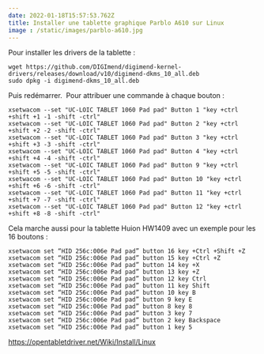 ```yaml
---
date: 2022-01-18T15:57:53.762Z
title: Installer une tablette graphique Parblo A610 sur Linux
image : /static/images/parblo-a610.jpg
---
```

Pour installer les drivers de la tablette :
```shell
wget https://github.com/DIGImend/digimend-kernel-drivers/releases/download/v10/digimend-dkms_10_all.deb
sudo dpkg -i digimend-dkms_10_all.deb
```
Puis redémarrer.
﻿
Pour attribuer une commande à chaque bouton :
```shell
xsetwacom --set "UC-LOIC TABLET 1060 Pad pad" Button 1 "key +ctrl +shift +1 -1 -shift -ctrl"
xsetwacom --set "UC-LOIC TABLET 1060 Pad pad" Button 2 "key +ctrl +shift +2 -2 -shift -ctrl"
xsetwacom --set "UC-LOIC TABLET 1060 Pad pad" Button 3 "key +ctrl +shift +3 -3 -shift -ctrl"
xsetwacom --set "UC-LOIC TABLET 1060 Pad pad" Button 4 "key +ctrl +shift +4 -4 -shift -ctrl"
xsetwacom --set "UC-LOIC TABLET 1060 Pad pad" Button 9 "key +ctrl +shift +5 -5 -shift -ctrl"
xsetwacom --set "UC-LOIC TABLET 1060 Pad pad" Button 10 "key +ctrl +shift +6 -6 -shift -ctrl"
xsetwacom --set "UC-LOIC TABLET 1060 Pad pad" Button 11 "key +ctrl +shift +7 -7 -shift -ctrl"
xsetwacom --set "UC-LOIC TABLET 1060 Pad pad" Button 12 "key +ctrl +shift +8 -8 -shift -ctrl"
```

Cela marche aussi pour la tablette Huion HW1409 avec un exemple pour les 16 boutons :
```
xsetwacom set “HID 256c:006e Pad pad” button 16 key +Ctrl +Shift +Z
xsetwacom set “HID 256c:006e Pad pad” button 15 key +Ctrl +Z
xsetwacom set “HID 256c:006e Pad pad” button 14 key +X
xsetwacom set “HID 256c:006e Pad pad” button 13 key +Z
xsetwacom set “HID 256c:006e Pad pad” button 12 key Ctrl
xsetwacom set “HID 256c:006e Pad pad” button 11 key Shift
xsetwacom set “HID 256c:006e Pad pad” button 10 key B
xsetwacom set “HID 256c:006e Pad pad” button 9 key E
xsetwacom set “HID 256c:006e Pad pad” button 8 key 8
xsetwacom set “HID 256c:006e Pad pad” button 3 key 7
xsetwacom set “HID 256c:006e Pad pad” button 2 key Backspace
xsetwacom set “HID 256c:006e Pad pad” button 1 key 5
```



https://opentabletdriver.net/Wiki/Install/Linux
